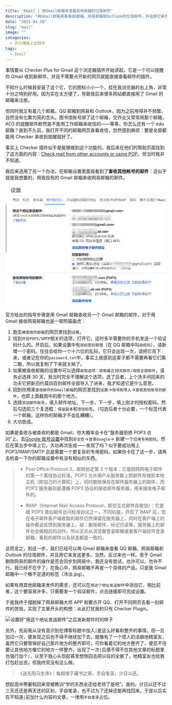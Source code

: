 ```yaml
---
title: "Email | 用Gmail邮箱来查看其他邮箱的垃圾邮件"
description: "用Gmail邮箱来查看QQ邮箱、网易邮箱和Outlook的垃圾邮件，并且用它来发送更多。"
date: "2022-04-20"
slug: "mail"
image: ""
categories:
  - 为沙滩插上太阳伞
tags:
  - Email
---
```


事情要从 Checker Plus for Gmail 这个浏览器插件开始讲起，它是一个可以提醒你 Gmail 收到新邮件、并且不需要点开新的网页就能直接查看邮件的插件。

不知什么时候我安装了这个它，它的图标小小一个，挂在我浏览器的右上角，非常十分之特别好用。因为实在太方便了，导致我后来很多网站都直接用了 Gmail 的邮箱来注册。

但同时我又有着几个邮箱，QQ 邮箱到网易和 Outlook，因为之前用得并不频繁，自然没有化繁为简的念头。图书馆账号绑了这个邮箱，交作业又常常用那个邮箱，AO3 的提醒邮件断然是不能用工作邮箱来收信的——等等，你怎么还有一个.edu 邮箱？直到不久前，我打开不同的邮箱网页查看收信，忽然感到麻烦：要是全部都能用 Checker 来收到提醒就好了。

事实上 Checker 插件似乎是能够做到这个功能的，我后来在他们的帮助页面找到了这方面的内容：[Check mail from other accounts or using POP](https://jasonsavard.com/wiki/Check_mail_from_other_accounts_or_using_POP)，但当时我并不知道。

我后来选用了另一个办法，在邮箱设置里面我看到了**查收其他帐号的邮件**：这似乎就是我想要的，用我现有的 Gmail 邮箱来收网易邮箱的邮件。

![](https://raw.githubusercontent.com/Meyerclex/image/main/20220420170414.png)

官方给出的指导步骤是用 Gmail 邮箱查收另一个 Gmail 邮箱的邮件，对于用 Gmail 接收网易邮箱也是一顿照猫画虎：

1. 跑去`被查收的邮箱`的网页里找到`设置`。
2. 找到`开启POP3/SMTP`相关的选项，打开它。这时多半需要你的手机发送一个验证码什么的。开启后，如果设置中有`授权密码管理`（在 QQ 邮箱中叫`授权码`），请新增一个密码。往往会给你一个十六位的乱码，它只会出现一次，请把它背下来，或者记在你的`password.txt`中，事实上我感到这辈子都不需要再看它们第二眼，所以我复制了下来就关掉了。
3. 如果被查收邮箱的设置中可以选择`收取选项：收取最近30天邮件/收取全部邮件`，请务必选择 30 天，我当时完全不理解这个选项，选了后者，上个洗手间回来的功夫它把新旧约莫四百封邮件全部导入了进来，我才知道它是什么意思。
4. 回到你用来`查收邮件的Gmail邮箱`的网页里找到`设置`→`账号和导入`→`查收其他账号的邮件`，也即上面截图中的那个地方。
5. 选择`添加邮件账号`，填入邮件地址，下一步，下一步，填上刚才的授权密码。然后勾选前三个复选框：`保留副本`和`添加标签`。（勾选后者十分必要，一个标签代表一个邮箱，这样你的邮箱才不会乱糟糟）。
6. 大功告成。

如果是查收与被查收的都是 Gmail，你大概率会卡在“服务器拒绝 POP3 访问”上。去[Google 账号设置](https://myaccount.google.com/)中找到`安全性`→`登录Google`→ 新建一个`应用专用密码`。然后在第五步中填上它。大功再次告成——发现了吗？似乎要成功用上 POP3/IMAP/SMTP 总是需要一个更复杂的专用密码，如果你卡在了这一步，请再去检查一下你的邮箱设置中有没有相似的东西。

> - Post Office Protocol 3，邮局协定第 3 个版本：它是因特网电子邮件的第一个离线协议标准，POP3 允许用户从服务器上把邮件存储到本地主机（即自己的计算机）上，同时删除保存在邮件服务器上的邮件，而 POP3 服务器则是遵循 POP3 协议的接收邮件服务器，用来接收电子邮件的。
>
> - IMAP（Internet Mail Access Protocol，即交互式邮件存取协）：它是跟 POP3 类似邮件访问标准协议之一。不同的是，开启了 IMAP 后，您在电子邮件客户端收取的邮件仍然保留在服务器上，同时在客户端上的操作都会反馈到服务器上，如：删除邮件，标记已读等，服务器上的邮件也会做相应的动作。所以无论从浏览器登录邮箱或者客户端软件登录邮箱，看到的邮件以及状态都是一致的。

总而言之，到这一步，我们已经可以用 Gmail 邮箱来查看 QQ 邮箱、网易邮箱和 Outlook 的垃圾邮件，并且用它来发送更多。当然，反过来也一样。至于 Gmail 删除网易的邮件的操作是否会同步到网易中，我还没有尝试，也许可以，也许不行。我已经不在乎了，在我心中，网易邮箱不再是一个具体的产品，只是我 Gmail 邮箱中一个微不足道的标签（冷淡.jpg）。

如果有用其他邮箱来发件的需求，还可以在`用这个地址发送邮件`中添加它，相比前者，这个要容易许多，只需要发一个验证邮件，点击链接即可完成设置。

于是我终于摆脱掉了网易邮箱大师 APP 和要点开 QQ、打开不同网页去看一封邮件的苦恼，实现了文章开头的构想：从此打扰我的只有 Checker Plugin。

![设置好“用这个地址发送邮件”之后发新邮件时的样子](https://cdn.jsdelivr.net/gh/Meyerclex/image@main/20220420183254.png)

另外，先前我从没有意识到在博客标题中加入`|`是这么好看和整齐的事情，但一旦加过一次，便发现之后也不得不继续加下去，就像有了一个烦人的洁癖地精室友，虽然它只要管保好自己那片地方的整齐即可，可你看着它的地方整齐了，便忍不住要让其他地方像它的地方一样整齐。出现了一次`|`后便不得不在其他文章的标题里也强行加个`|`，以至于我心头怨起甚至想倒回去把以往的全删了，地精室友也给我打包赶出去。但我终究没有这么做。

> 《送东阳马生序》：每假借于藏书之家，手自笔录，计日以还。

想起高中寒暑假回来常被教训“学的东西全还给老师了是吧”。是的。计日以还不过三天还还是两天还的区别，手自笔录，也不过为了还掉还能再找回来。于是以后实在不知道`|`前加什么内容的文章，一律用`手自笔录`占位。
